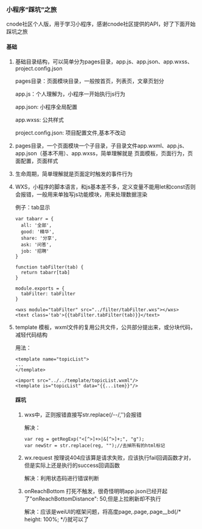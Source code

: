 ### 小程序“踩坑”之旅

cnode社区个人版，用于学习小程序，感谢cnode社区提供的API，好了下面开始踩坑之旅

#### 基础

1. 基础目录结构，可以简单分为pages目录，app.js、app.json、app.wxss、project.config.json

   pages目录：页面模块目录，一般按首页，列表页，文章页划分

   app.js：个人理解为，小程序一开始执行js行为

   app.json: 小程序全局配置

   app.wxss: 公共样式

   project.config.json: 项目配置文件,基本不改动

2. pages目录，一个页面模块一个子目录，子目录文件app.wxml、app.js、app.json（基本不用）、app.wxss，简单理解就是 页面模板，页面行为，页面配置，页面样式

3. 生命周期，简单理解就是页面定时触发的事件行为

4. WXS，小程序的脚本语言，和js基本差不多，定义变量不能用let和const否则会报错，一般用来单独写js功能模块，用来处理数据渲染

   例子：tab显示

   ```
   var tabarr = {
     all: '全部',
     good: '精华',
     share: '分享',
     ask: '问答',
     job: '招聘'
   }
   
   function tabFilter(tab) {
     return tabarr[tab]
   }
   
   module.exports = {
     tabFilter: tabFilter
   }
   ```

   ```wxml
   <wxs module="tabFilter" src="../filter/tabFilter.wxs"></wxs>
   <text class='tab'>{{tabFilter.tabFilter(tab)}}</text>
   ```

5. template 模板，wxml文件的复用公共文件，公共部分提出来，或分块代码，减轻代码结构

   用法：

   ```wxml
   <template name="topicList">
   ...
   </template>
   ```

   ```wxml
   <import src="../../template/topicList.wxml"/>
   <template is="topicList" data="{{...item}}"/>
   ```

   #### 踩坑

   1. wxs中，正则报错直接写str.replace(/--/,'')会报错

      解决：

      ```
      var reg = getRegExp("<[^>]+>|&[^>]+;", "g");
      var newStr = str.replace(reg, "");//去掉所有的html标记
      ```

   2. wx.request 按理说404应该算是请求失败，应该执行fail回调函数才对，但是实际上还是执行的success回调函数

      解决：利用状态码进行错误判断

   3. onReachBottom 打死不触发，很奇怪明明app.json已经开起了"onReachBottomDistance": 50,但是上拉刷新却不执行

      解决：应该是weiUI的框架问题，将高度page,.page,.page__bd{/* height: 100%; */}就可以了